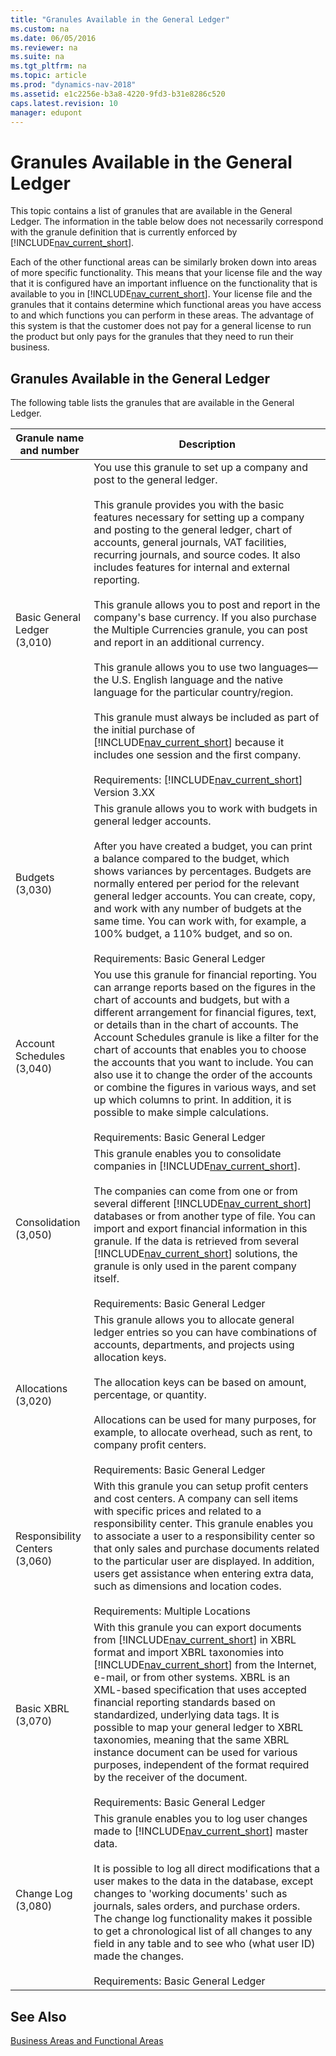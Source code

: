 ```yaml
---
title: "Granules Available in the General Ledger"
ms.custom: na
ms.date: 06/05/2016
ms.reviewer: na
ms.suite: na
ms.tgt_pltfrm: na
ms.topic: article
ms.prod: "dynamics-nav-2018"
ms.assetid: e1c2256e-b3a8-4220-9fd3-b31e8286c520
caps.latest.revision: 10
manager: edupont
---
```

# Granules Available in the General Ledger
This topic contains a list of granules that are available in the General Ledger. The information in the table below does not necessarily correspond with the granule definition that is currently enforced by [!INCLUDE[nav_current_short](includes/nav_current_short_md.md)].  
  
 Each of the other functional areas can be similarly broken down into areas of more specific functionality. This means that your license file and the way that it is configured have an important influence on the functionality that is available to you in [!INCLUDE[nav_current_short](includes/nav_current_short_md.md)]. Your license file and the granules that it contains determine which functional areas you have access to and which functions you can perform in these areas. The advantage of this system is that the customer does not pay for a general license to run the product but only pays for the granules that they need to run their business.  
  
## Granules Available in the General Ledger  
 The following table lists the granules that are available in the General Ledger.  
  
|Granule name and number|Description|  
|-----------------------------|-----------------|  
|Basic General Ledger \(3,010\)|You use this granule to set up a company and post to the general ledger.<br /><br /> This granule provides you with the basic features necessary for setting up a company and posting to the general ledger, chart of accounts, general journals, VAT facilities, recurring journals, and source codes. It also includes features for internal and external reporting.<br /><br /> This granule allows you to post and report in the company's base currency. If you also purchase the Multiple Currencies granule, you can post and report in an additional currency.<br /><br /> This granule allows you to use two languages—the U.S. English language and the native language for the particular country/region.<br /><br /> This granule must always be included as part of the initial purchase of [!INCLUDE[nav_current_short](includes/nav_current_short_md.md)] because it includes one session and the first company.<br /><br /> Requirements: [!INCLUDE[nav_current_short](includes/nav_current_short_md.md)] Version 3.XX|  
|Budgets \(3,030\)|This granule allows you to work with budgets in general ledger accounts.<br /><br /> After you have created a budget, you can print a balance compared to the budget, which shows variances by percentages. Budgets are normally entered per period for the relevant general ledger accounts. You can create, copy, and work with any number of budgets at the same time. You can work with, for example, a 100% budget, a 110% budget, and so on.<br /><br /> Requirements: Basic General Ledger|  
|Account Schedules \(3,040\)|You use this granule for financial reporting. You can arrange reports based on the figures in the chart of accounts and budgets, but with a different arrangement for financial figures, text, or details than in the chart of accounts. The Account Schedules granule is like a filter for the chart of accounts that enables you to choose the accounts that you want to include. You can also use it to change the order of the accounts or combine the figures in various ways, and set up which columns to print. In addition, it is possible to make simple calculations.<br /><br /> Requirements: Basic General Ledger|  
|Consolidation \(3,050\)|This granule enables you to consolidate companies in [!INCLUDE[nav_current_short](includes/nav_current_short_md.md)].<br /><br /> The companies can come from one or from several different [!INCLUDE[nav_current_short](includes/nav_current_short_md.md)] databases or from another type of file. You can import and export financial information in this granule. If the data is retrieved from several [!INCLUDE[nav_current_short](includes/nav_current_short_md.md)] solutions, the granule is only used in the parent company itself.<br /><br /> Requirements: Basic General Ledger|  
|Allocations \(3,020\)|This granule allows you to allocate general ledger entries so you can have combinations of accounts, departments, and projects using allocation keys.<br /><br /> The allocation keys can be based on amount, percentage, or quantity.<br /><br /> Allocations can be used for many purposes, for example, to allocate overhead, such as rent, to company profit centers.<br /><br /> Requirements: Basic General Ledger|  
|Responsibility Centers \(3,060\)|With this granule you can setup profit centers and cost centers. A company can sell items with specific prices and related to a responsibility center. This granule enables you to associate a user to a responsibility center so that only sales and purchase documents related to the particular user are displayed. In addition, users get assistance when entering extra data, such as dimensions and location codes.<br /><br /> Requirements: Multiple Locations|  
|Basic XBRL \(3,070\)|With this granule you can export documents from [!INCLUDE[nav_current_short](includes/nav_current_short_md.md)] in XBRL format and import XBRL taxonomies into [!INCLUDE[nav_current_short](includes/nav_current_short_md.md)] from the Internet, e-mail, or from other systems. XBRL is an XML-based specification that uses accepted financial reporting standards based on standardized, underlying data tags. It is possible to map your general ledger to XBRL taxonomies, meaning that the same XBRL instance document can be used for various purposes, independent of the format required by the receiver of the document.<br /><br /> Requirements: Basic General Ledger|  
|Change Log \(3,080\)|This granule enables you to log user changes made to [!INCLUDE[nav_current_short](includes/nav_current_short_md.md)] master data.<br /><br /> It is possible to log all direct modifications that a user makes to the data in the database, except changes to 'working documents' such as journals, sales orders, and purchase orders. The change log functionality makes it possible to get a chronological list of all changes to any field in any table and to see who \(what user ID\) made the changes.<br /><br /> Requirements: Basic General Ledger|  
  
## See Also  
 [Business Areas and Functional Areas](Business-Areas-and-Functional-Areas.md)